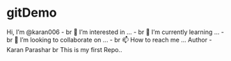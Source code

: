 # gitDemo
 Hi, I’m @karan006 - 
 br
 👀 I’m interested in ... - 
 br
 🌱 I’m currently learning ... - 
 br
 💞️ I’m looking to collaborate on ... -
 br
 📫 How to reach me ... 
 Author -  Karan Parashar
 br
 This is my first Repo..
